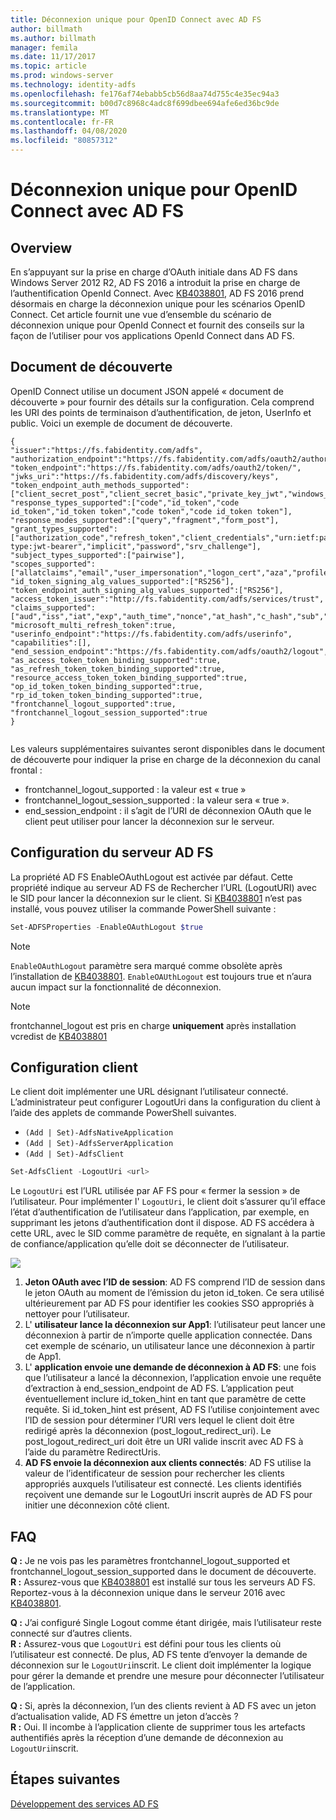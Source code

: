 ```yaml
---
title: Déconnexion unique pour OpenID Connect avec AD FS
author: billmath
ms.author: billmath
manager: femila
ms.date: 11/17/2017
ms.topic: article
ms.prod: windows-server
ms.technology: identity-adfs
ms.openlocfilehash: fe176af74ebabb5cb56d8aa74d755c4e35ec94a3
ms.sourcegitcommit: b00d7c8968c4adc8f699dbee694afe6ed36bc9de
ms.translationtype: MT
ms.contentlocale: fr-FR
ms.lasthandoff: 04/08/2020
ms.locfileid: "80857312"
---
```

#  <a name="single-log-out-for-openid-connect-with-ad-fs"></a>Déconnexion unique pour OpenID Connect avec AD FS

## <a name="overview"></a>Overview
En s’appuyant sur la prise en charge d’OAuth initiale dans AD FS dans Windows Server 2012 R2, AD FS 2016 a introduit la prise en charge de l’authentification OpenId Connect. Avec [KB4038801](https://support.microsoft.com/en-gb/help/4038801/windows-10-update-kb4038801), AD FS 2016 prend désormais en charge la déconnexion unique pour les scénarios OpenID Connect. Cet article fournit une vue d’ensemble du scénario de déconnexion unique pour OpenId Connect et fournit des conseils sur la façon de l’utiliser pour vos applications OpenId Connect dans AD FS.


## <a name="discovery-doc"></a>Document de découverte
OpenID Connect utilise un document JSON appelé « document de découverte » pour fournir des détails sur la configuration.  Cela comprend les URI des points de terminaison d’authentification, de jeton, UserInfo et public.  Voici un exemple de document de découverte.

```
{
"issuer":"https://fs.fabidentity.com/adfs",
"authorization_endpoint":"https://fs.fabidentity.com/adfs/oauth2/authorize/",
"token_endpoint":"https://fs.fabidentity.com/adfs/oauth2/token/",
"jwks_uri":"https://fs.fabidentity.com/adfs/discovery/keys",
"token_endpoint_auth_methods_supported":["client_secret_post","client_secret_basic","private_key_jwt","windows_client_authentication"],
"response_types_supported":["code","id_token","code id_token","id_token token","code token","code id_token token"],
"response_modes_supported":["query","fragment","form_post"],
"grant_types_supported":["authorization_code","refresh_token","client_credentials","urn:ietf:params:oauth:grant-type:jwt-bearer","implicit","password","srv_challenge"],
"subject_types_supported":["pairwise"],
"scopes_supported":["allatclaims","email","user_impersonation","logon_cert","aza","profile","vpn_cert","winhello_cert","openid"],
"id_token_signing_alg_values_supported":["RS256"],
"token_endpoint_auth_signing_alg_values_supported":["RS256"],
"access_token_issuer":"http://fs.fabidentity.com/adfs/services/trust",
"claims_supported":["aud","iss","iat","exp","auth_time","nonce","at_hash","c_hash","sub","upn","unique_name","pwd_url","pwd_exp","sid"],
"microsoft_multi_refresh_token":true,
"userinfo_endpoint":"https://fs.fabidentity.com/adfs/userinfo",
"capabilities":[],
"end_session_endpoint":"https://fs.fabidentity.com/adfs/oauth2/logout",
"as_access_token_token_binding_supported":true,
"as_refresh_token_token_binding_supported":true,
"resource_access_token_token_binding_supported":true,
"op_id_token_token_binding_supported":true,
"rp_id_token_token_binding_supported":true,
"frontchannel_logout_supported":true,
"frontchannel_logout_session_supported":true
} 
 
```



Les valeurs supplémentaires suivantes seront disponibles dans le document de découverte pour indiquer la prise en charge de la déconnexion du canal frontal :

- frontchannel_logout_supported : la valeur est « true »
- frontchannel_logout_session_supported : la valeur sera « true ».
- end_session_endpoint : il s’agit de l’URI de déconnexion OAuth que le client peut utiliser pour lancer la déconnexion sur le serveur.


## <a name="ad-fs-server-configuration"></a>Configuration du serveur AD FS
La propriété AD FS EnableOAuthLogout est activée par défaut.  Cette propriété indique au serveur AD FS de Rechercher l’URL (LogoutURI) avec le SID pour lancer la déconnexion sur le client. Si [KB4038801](https://support.microsoft.com/en-gb/help/4038801/windows-10-update-kb4038801) n’est pas installé, vous pouvez utiliser la commande PowerShell suivante :

```PowerShell
Set-ADFSProperties -EnableOAuthLogout $true
```

>[!NOTE]
> `EnableOAuthLogout` paramètre sera marqué comme obsolète après l’installation de [KB4038801](https://support.microsoft.com/en-gb/help/4038801/windows-10-update-kb4038801). `EnableOAUthLogout` est toujours true et n’aura aucun impact sur la fonctionnalité de déconnexion.

>[!NOTE]
>frontchannel_logout est pris en charge **uniquement** après installation vcredist de [KB4038801](https://support.microsoft.com/en-gb/help/4038801/windows-10-update-kb4038801)

## <a name="client-configuration"></a>Configuration client
Le client doit implémenter une URL désignant l’utilisateur connecté. L’administrateur peut configurer LogoutUri dans la configuration du client à l’aide des applets de commande PowerShell suivantes. 


- `(Add | Set)-AdfsNativeApplication`
- `(Add | Set)-AdfsServerApplication`
- `(Add | Set)-AdfsClient`

```PowerShell
Set-AdfsClient -LogoutUri <url>
```

Le `LogoutUri` est l’URL utilisée par AF FS pour « fermer la session » de l’utilisateur. Pour implémenter l' `LogoutUri`, le client doit s’assurer qu’il efface l’état d’authentification de l’utilisateur dans l’application, par exemple, en supprimant les jetons d’authentification dont il dispose. AD FS accédera à cette URL, avec le SID comme paramètre de requête, en signalant à la partie de confiance/application qu’elle doit se déconnecter de l’utilisateur. 

![](media/ad-fs-logout-openid-connect/adfs_single_logout2.png)


1.  **Jeton OAuth avec l’ID de session**: AD FS comprend l’ID de session dans le jeton OAuth au moment de l’émission du jeton id_token. Ce sera utilisé ultérieurement par AD FS pour identifier les cookies SSO appropriés à nettoyer pour l’utilisateur.
2.  L' **utilisateur lance la déconnexion sur App1**: l’utilisateur peut lancer une déconnexion à partir de n’importe quelle application connectée. Dans cet exemple de scénario, un utilisateur lance une déconnexion à partir de App1.
3.  L' **application envoie une demande de déconnexion à AD FS**: une fois que l’utilisateur a lancé la déconnexion, l’application envoie une requête d’extraction à end_session_endpoint de AD FS. L’application peut éventuellement inclure id_token_hint en tant que paramètre de cette requête. Si id_token_hint est présent, AD FS l’utilise conjointement avec l’ID de session pour déterminer l’URI vers lequel le client doit être redirigé après la déconnexion (post_logout_redirect_uri).  Le post_logout_redirect_uri doit être un URI valide inscrit avec AD FS à l’aide du paramètre RedirectUris.
4.  **AD FS envoie la déconnexion aux clients connectés**: AD FS utilise la valeur de l’identificateur de session pour rechercher les clients appropriés auxquels l’utilisateur est connecté. Les clients identifiés reçoivent une demande sur le LogoutUri inscrit auprès de AD FS pour initier une déconnexion côté client.

## <a name="faqs"></a>FAQ
**Q :** Je ne vois pas les paramètres frontchannel_logout_supported et frontchannel_logout_session_supported dans le document de découverte.</br>
**R :** Assurez-vous que [KB4038801](https://support.microsoft.com/en-gb/help/4038801/windows-10-update-kb4038801) est installé sur tous les serveurs AD FS. Reportez-vous à la déconnexion unique dans le serveur 2016 avec [KB4038801](https://support.microsoft.com/en-gb/help/4038801/windows-10-update-kb4038801).

**Q :** J’ai configuré Single Logout comme étant dirigée, mais l’utilisateur reste connecté sur d’autres clients.</br>
**R :** Assurez-vous que `LogoutUri` est défini pour tous les clients où l’utilisateur est connecté. De plus, AD FS tente d’envoyer la demande de déconnexion sur le `LogoutUri`inscrit. Le client doit implémenter la logique pour gérer la demande et prendre une mesure pour déconnecter l’utilisateur de l’application.</br>

**Q :** Si, après la déconnexion, l’un des clients revient à AD FS avec un jeton d’actualisation valide, AD FS émettre un jeton d’accès ?</br>
**R :** Oui. Il incombe à l’application cliente de supprimer tous les artefacts authentifiés après la réception d’une demande de déconnexion au `LogoutUri`inscrit.


## <a name="next-steps"></a>Étapes suivantes
[Développement des services AD FS](../../ad-fs/AD-FS-Development.md)  
